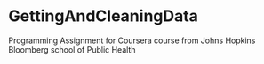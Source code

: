 GettingAndCleaningData
======================

Programming Assignment for Coursera course from Johns Hopkins Bloomberg school of Public Health
